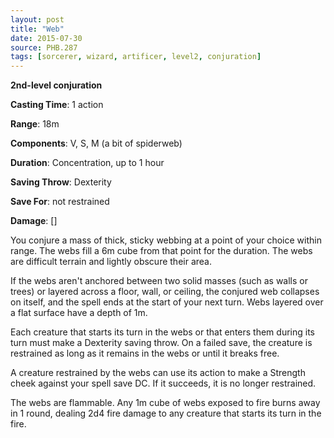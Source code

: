 ```yaml
---
layout: post
title: "Web"
date: 2015-07-30
source: PHB.287
tags: [sorcerer, wizard, artificer, level2, conjuration]
---
```


**2nd-level conjuration**

**Casting Time**: 1 action

**Range**: 18m

**Components**: V, S, M (a bit of spiderweb)

**Duration**: Concentration, up to 1 hour

**Saving Throw**: Dexterity

**Save For**: not restrained

**Damage**: []

You conjure a mass of thick, sticky webbing at a point of your choice within range. The webs fill a 6m cube from that point for the duration. The webs are difficult terrain and lightly obscure their area.

If the webs aren't anchored between two solid masses (such as walls or trees) or layered across a floor, wall, or ceiling, the conjured web collapses on itself, and the spell ends at the start of your next turn. Webs layered over a flat surface have a depth of 1m.

Each creature that starts its turn in the webs or that enters them during its turn must make a Dexterity saving throw. On a failed save, the creature is restrained as long as it remains in the webs or until it breaks free.

A creature restrained by the webs can use its action to make a Strength cheek against your spell save DC. If it succeeds, it is no longer restrained.

The webs are flammable. Any 1m cube of webs exposed to fire burns away in 1 round, dealing 2d4 fire damage to any creature that starts its turn in the fire.
